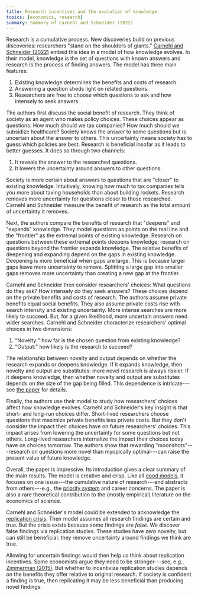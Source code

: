 ```yaml
---
title: Research incentives and the evolution of knowledge
topics: [economics, research]
summary: Summary of Carnehl and Schneider (2022)
---
```


Research is a cumulative process.
New discoveries build on previous discoveries: researchers "stand on the shoulders of giants."
[Carnehl and Schneider (2022)][paper] embed this idea in a model of how knowledge evolves.
In their model, knowledge is the set of questions with known answers and research is the process of finding answers.
The model has three main features:

1. Existing knowledge determines the benefits and costs of research.
2. Answering a question sheds light on related questions.
3. Researchers are free to choose which questions to ask and how intensely to seek answers.

The authors first discuss the social benefit of research.
They think of society as an agent who makes policy choices.
These choices appear as questions:
How much should we tax companies?
How much should we subsidize healthcare?
Society knows the answer to some questions but is uncertain about the answer to others.
This uncertainty means society has to guess which policies are best.
Research is beneficial insofar as it leads to better guesses.
It does so through two channels:

1. It reveals the answer to the researched questions.
2. It lowers the uncertainty around answers to other questions.

Society is more certain about answers to questions that are "closer" to existing knowledge.
Intuitively, knowing how much to tax companies tells you more about taxing households than about building rockets.
Research removes more uncertainty for questions closer to those researched.
Carnehl and Schneider measure the benefit of research as the total amount of uncertainty it removes.

Next, the authors compare the benefits of research that "deepens" and "expands" knowledge.
They model questions as points on the real line and the "frontier" as the extremal points of existing knowledge.
Research on questions between these extremal points deepens knowledge; research on questions beyond the frontier expands knowledge.
The relative benefits of deepening and expanding depend on the gaps in existing knowledge.
Deepening is more beneficial when gaps are large.
This is because larger gaps leave more uncertainty to remove.
Splitting a large gap into smaller gaps removes more uncertainty than creating a new gap at the frontier.

Carnehl and Schneider then consider researchers' choices:
What questions do they ask?
How intensely do they seek answers?
These choices depend on the private benefits and costs of research.
The authors assume private benefits equal social benefits.
They also assume private costs rise with search intensity and existing uncertainty.
More intense searches are more likely to succeed.
But, for a given likelihood, more uncertain answers need wider searches.
Carnehl and Schneider characterize researchers' optimal choices in two dimensions:

1. "Novelty:" how far is the chosen question from existing knowledge?
2. "Output:" how likely is the research to succeed?

The relationship between novelty and output depends on whether the research expands or deepens knowledge.
If it expands knowledge, then novelty and output are substitutes: more novel research is always riskier.
If it deepens knowledge, then whether novelty and output are substitutes depends on the size of the gap being filled.
This dependence is intricate---see [the paper][paper] for details.

Finally, the authors use their model to study how researchers' choices affect how knowledge evolves.
Carnehl and Schneider's key insight is that short- and long-run choices differ.
Short-lived researchers choose questions that maximize private benefits less private costs.
But they don't consider the impact their choices have on future researchers' choices.
This impact arises from lowering the uncertainty for some questions but not others.
Long-lived researchers internalize the impact their choices today have on choices tomorrow.
The authors show that rewarding "moonshots"---research on questions more novel than myopically optimal---can raise the present value of future knowledge.

Overall, the paper is impressive.
Its introduction gives a clear summary of the main results.
The model is creative and crisp.
Like all [good models](/blog/judging-economic-models/), it focuses on one issue---the cumulative nature of research---and abstracts from others---e.g., the [priority system](https://en.wikipedia.org/wiki/Scientific_priority) and career concerns.
The paper is also a rare theoretical contribution to the (mostly empirical) literature on the economics of science.

Carnehl and Schneider's model could be extended to acknowledge the [replication crisis](https://en.wikipedia.org/wiki/Replication_crisis).
Their model assumes all research findings are certain and true.
But the crisis exists because some findings are *false*.
We discover false findings via replication studies.
These studies have *zero* novelty, but can still be beneficial: they remove uncertainty around findings we think are true.

Allowing for uncertain findings would then help us think about replication incentives.
Some economists argue they need to be stronger---see, e.g., [Zimmerman (2015)](https://doi.org/10.20955/wp.2015.016).
But whether to incentivize replication studies depends on the benefits they offer relative to original research.
If society is confident a finding is true, then replicating it may be less beneficial than producing novel findings.

[paper]: https://arxiv.org/abs/2102.13434
